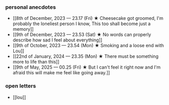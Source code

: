 ### personal anecdotes
- [[8th of December, 2023 — 23.17 (Fri) ★ Cheesecake got groomed, I'm probably the loneliest person I know, This too shall become just a memory]]
- [[9th of December, 2023 — 23.53 (Sat) ★ No words can properly describe how sad I feel about everything]]
- [[9th of October, 2023 — 23.54 (Mon) ★ Smoking and a loose end with Lou]]
- [[22nd of January, 2024 — 23.35 (Mon) ★ There must be something more to life than this]] 
- [[9th of May, 2025 — 00.25 (Fri) ★ But I can't feel it right now and I'm afraid this will make me feel like going away.]]

### open letters
- [[lou]]
